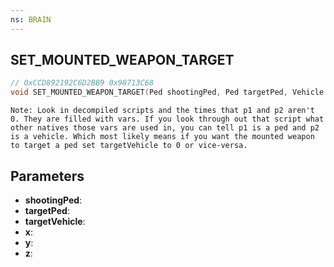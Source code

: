 ```yaml
---
ns: BRAIN
---
```

## SET_MOUNTED_WEAPON_TARGET

```c
// 0xCCD892192C6D2BB9 0x98713C68
void SET_MOUNTED_WEAPON_TARGET(Ped shootingPed, Ped targetPed, Vehicle targetVehicle, float x, float y, float z);
```

```
Note: Look in decompiled scripts and the times that p1 and p2 aren't 0. They are filled with vars. If you look through out that script what other natives those vars are used in, you can tell p1 is a ped and p2 is a vehicle. Which most likely means if you want the mounted weapon to target a ped set targetVehicle to 0 or vice-versa.  
```

## Parameters
* **shootingPed**: 
* **targetPed**: 
* **targetVehicle**: 
* **x**: 
* **y**: 
* **z**: 

